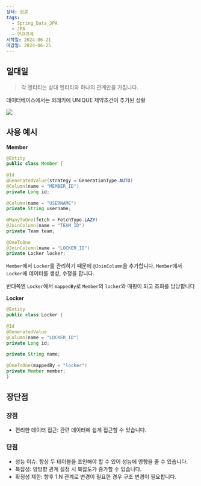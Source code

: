 ```yaml
---
상태: 완료
tags:
  - Spring_Data_JPA
  - JPA
  - 연관관계
시작일: 2024-06-21
마감일: 2024-06-25
---
```

## 일대일
> 각 엔티티는 상대 엔티티와 하나의 관계만을 가집니다.


데이터베이스에서는 외래키에 UNIQUE 제약조건이 추가된 상황

![](https://i.imgur.com/Ne91sSF.png)

## 사용 예시

**Member**
```java
@Entity  
public class Member {  
  
@Id  
@GeneratedValue(strategy = GenerationType.AUTO)  
@Column(name = "MEMBER_ID")  
private Long id;  
  
@Column(name = "USERNAME")  
private String username;  
  
@ManyToOne(fetch = FetchType.LAZY)  
@JoinColumn(name = "TEAM_ID")  
private Team team;  
  
@OneToOne  
@JoinColumn(name = "LOCKER_ID")  
private Locker locker;
```

`Member`에서 `Locker`를 관리하기 때문에 `@JoinColumn`을 추가합니다.
`Member`에서 `Locker`에 데이터를 생성, 수정을 합니다. 

반대쪽엔 `Locker`에서 `mappedBy`로 `Member`의 `locker`와 매핑이 되고 조회를 담당합니다

**Locker**
```java
@Entity  
public class Locker {  
  
@Id  
@GeneratedValue  
@Column(name = "LOCKER_ID")  
private Long id;
  
private String name;  
  
@OneToOne(mappedBy = "locker")  
private Member member;  
}
```



## 장단점
### 장점
- 편리한 데이터 접근: 관련 데이터에 쉽게 접근할 수 있습니다.

### 단점
- 성능 이슈: 항상 두 테이블을 조인해야 할 수 있어 성능에 영향을 줄 수 있습니다.
- 복잡성: 양방향 관계 설정 시 복잡도가 증가할 수 있습니다.
- 확정성 제한: 향후 1:N 관계로 변경이 필요한 경우 구조 변경이 필요합니다.

